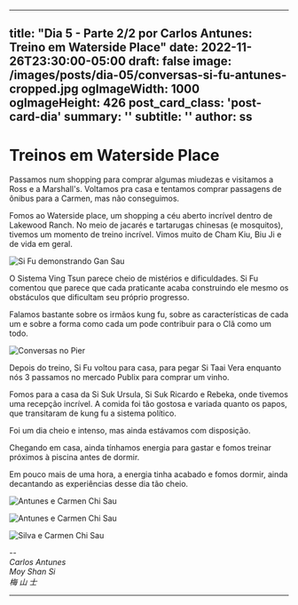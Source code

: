 
---
title: "Dia 5 - Parte 2/2 por Carlos Antunes: Treino em Waterside Place"
date: 2022-11-26T23:30:00-05:00
draft: false
image: /images/posts/dia-05/conversas-si-fu-antunes-cropped.jpg
ogImageWidth: 1000
ogImageHeight: 426
post_card_class: 'post-card-dia'
summary: ''
subtitle:  ''
author: ss
---

# Treinos em Waterside Place

Passamos num shopping para comprar algumas miudezas e visitamos a Ross e a Marshall's. Voltamos pra casa e tentamos comprar passagens de ônibus para a Carmen, mas não conseguimos. 

Fomos ao Waterside place, um shopping a céu aberto incrível dentro de Lakewood Ranch. No meio de jacarés e tartarugas chinesas (e mosquitos), tivemos um momento de treino incrível. Vimos muito de Cham Kiu, Biu Ji e de vida em geral.

![Si Fu demonstrando Gan Sau](/images/posts/dia-05/si-fu-demonstrando-gan-sau.jpeg)

O Sistema Ving Tsun parece cheio de mistérios e dificuldades. Si Fu comentou que parece que cada praticante acaba construindo ele mesmo os obstáculos que dificultam seu próprio progresso.

Falamos bastante sobre os irmãos kung fu, sobre as características de cada um e sobre a forma como cada um pode contribuir para o Clã como um todo.

![Conversas no Pier](/images/posts/dia-05/conversa-no-pier.jpeg)

Depois do treino, Si Fu voltou para casa, para pegar Si Taai Vera enquanto nós 3 passamos no mercado Publix para comprar um vinho.

Fomos para a casa da Si Suk Ursula, Si Suk Ricardo e Rebeka, onde tivemos uma recepção incrível. A comida foi tão gostosa e variada quanto os papos, que transitaram de kung fu a sistema político.

Foi um dia cheio e intenso, mas ainda estávamos com disposição.

Chegando em casa, ainda tínhamos energia para gastar e fomos treinar próximos à piscina antes de dormir.

Em pouco mais de uma hora, a energia tinha acabado e fomos dormir, ainda decantando as experiências desse dia tão cheio.

![Antunes e Carmen Chi Sau](/images/posts/dia-05/chi-sau-carmen-antunes.jpg)

![Antunes e Carmen Chi Sau](/images/posts/dia-05/biu-ji-carmen.jpg)

![Silva e Carmen Chi Sau](/images/posts/dia-05/silva-carmen-chi-sau.jpeg)

--  
_Carlos Antunes_  
_Moy Shan Si_  
_梅 山 士_  

***